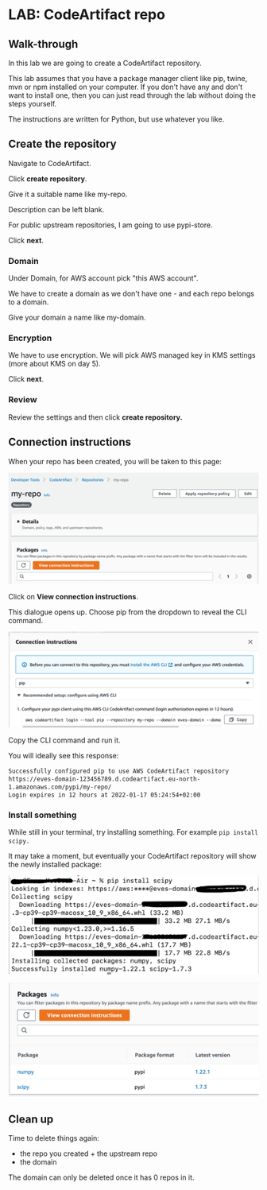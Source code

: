 # LAB: CodeArtifact repo

## Walk-through

In this lab we are going to create a CodeArtifact repository.

This lab assumes that you have a package manager client like pip, twine, mvn or npm installed on your computer. If you don't have any and don't want to install one, then you can just read through the lab without doing the steps yourself.&#x20;

The instructions are written for Python, but use whatever you like.&#x20;

## Create the repository

Navigate to CodeArtifact.&#x20;

Click **create repository**.

Give it a suitable name like my-repo.

Description can be left blank.&#x20;

For public upstream repositories, I am going to use pypi-store.

Click **next**.

### Domain&#x20;

Under Domain, for AWS account pick "this AWS account".&#x20;

We have to create a domain as we don't have one - and each repo belongs to a domain.&#x20;

Give your domain a name like my-domain.&#x20;

### Encryption&#x20;

We have to use encryption. We will pick AWS managed key in KMS settings (more about KMS on day 5).&#x20;

Click **next**.

### Review

Review the settings and then click **create repository.**

## Connection instructions

When your repo has been created, you will be taken to this page:

![my-repo](<../../../.gitbook/assets/image (343).png>)

Click on **View connection instructions**.

This dialogue opens up. Choose pip from the dropdown to reveal the CLI command.&#x20;

![](<../../../.gitbook/assets/image (376) (1).png>)

Copy the CLI command and run it.&#x20;

You will ideally see this response:

```
Successfully configured pip to use AWS CodeArtifact repository https://eves-domain-123456789.d.codeartifact.eu-north-1.amazonaws.com/pypi/my-repo/ 
Login expires in 12 hours at 2022-01-17 05:24:54+02:00
```

### Install something

While still in your terminal, try installing something. For example `pip install scipy.`&#x20;

It may take a moment, but eventually your CodeArtifact repository will show the newly installed package:

![from here ](<../../../.gitbook/assets/image (48).png>)

![to here.](<../../../.gitbook/assets/image (329).png>)

## Clean up&#x20;

Time to delete things again:

* the repo you created + the upstream repo
* the domain&#x20;

The domain can only be deleted once it has 0 repos in it.&#x20;
